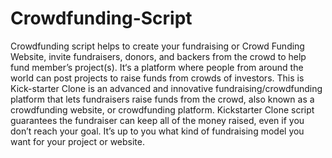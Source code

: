 # Crowdfunding-Script
Crowdfunding script helps to create your fundraising or Crowd Funding Website, invite fundraisers, donors, and backers from the crowd to help fund member’s project(s). It‘s a platform where people from around the world can post projects to raise funds from crowds of investors. This is Kick-starter Clone is an advanced and innovative fundraising/crowdfunding platform that lets fundraisers raise funds from the crowd, also known as a crowdfunding website, or crowdfunding platform. Kickstarter Clone script guarantees the fundraiser can keep all of the money raised, even if you don’t reach your goal. It’s up to you what kind of fundraising model you want for your project or website.
